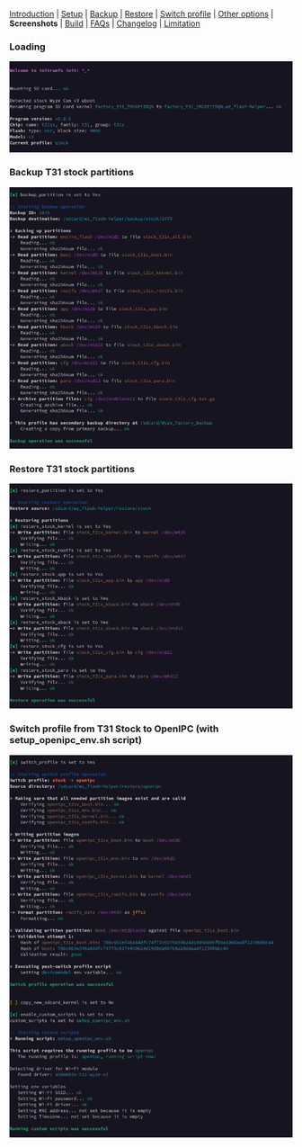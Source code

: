 [Introduction](README.md) | [Setup](README_setup.md) | [Backup](README_backup.md) | [Restore](README_restore.md) | [Switch profile](README_switch_profile.md) | [Other options](README_other_options.md) | **Screenshots** | [Build](README_build.md) | [FAQs](README_FAQs.md) | [Changelog](Changelog.md) | [Limitation](Limitation.md)



### Loading

![Alt text](https://raw.githubusercontent.com/archandanime/wz_flash-helper/main/images/sc_loading.png)

### Backup T31 stock partitions

![Alt text](https://raw.githubusercontent.com/archandanime/wz_flash-helper/main/images/sc_backup.png)

### Restore T31 stock partitions

![Alt text](https://raw.githubusercontent.com/archandanime/wz_flash-helper/main/images/sc_restore.png)

### Switch profile from T31 Stock to OpenIPC (with setup_openipc_env.sh script)

![Alt text](https://raw.githubusercontent.com/archandanime/wz_flash-helper/main/images/sc_switch_profile.png)
